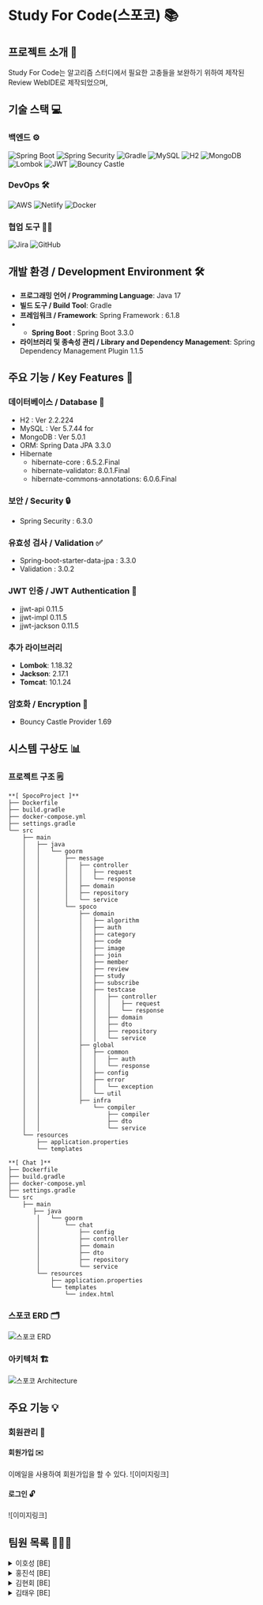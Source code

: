 # Study For Code(스포코) 📚

## 프로젝트 소개 📝
Study For Code는 알고리즘 스터디에서 필요한 고충들을 보완하기 위하여 제작된 Review WebIDE로 제작되었으며,

## 기술 스택 💻

### 백엔드 ⚙️
![Spring Boot](https://img.shields.io/badge/Spring%20Boot-6DB33F?style=for-the-badge&logo=spring-boot&logoColor=white)
![Spring Security](https://img.shields.io/badge/Spring%20Security-6DB33F?style=for-the-badge&logo=spring-security&logoColor=white)
![Gradle](https://img.shields.io/badge/Gradle-02303A?style=for-the-badge&logo=gradle&logoColor=white)
![MySQL](https://img.shields.io/badge/MySQL-4479A1?style=for-the-badge&logo=mysql&logoColor=white)
![H2](https://img.shields.io/badge/H2-00758F?style=for-the-badge&logo=h2&logoColor=white)
![MongoDB](https://img.shields.io/badge/MongoDB-47A248?style=for-the-badge&logo=mongodb&logoColor=white)
![Lombok](https://img.shields.io/badge/Lombok-FF6347?style=for-the-badge&logo=lombok&logoColor=white)
![JWT](https://img.shields.io/badge/JWT-000000?style=for-the-badge&logo=json-web-tokens&logoColor=white)
![Bouncy Castle](https://img.shields.io/badge/Bouncy%20Castle-336699?style=for-the-badge&logoColor=white)

### DevOps 🛠️
![AWS](https://img.shields.io/badge/Amazon%20AWS-232F3E?style=for-the-badge&logo=amazon-aws&logoColor=white)
![Netlify](https://img.shields.io/badge/Netlify-00C7B7?style=for-the-badge&logo=netlify&logoColor=white)
![Docker](https://img.shields.io/badge/Docker-2496ED?style=for-the-badge&logo=docker&logoColor=white)

### 협업 도구 🧑‍💻
![Jira](https://img.shields.io/badge/Jira-0052CC?style=for-the-badge&logo=jira&logoColor=white)
![GitHub](https://img.shields.io/badge/GitHub-181717?style=for-the-badge&logo=github&logoColor=white)

## 개발 환경 / Development Environment 🛠️
- **프로그래밍 언어 / Programming Language**: Java 17
- **빌드 도구 / Build Tool**: Gradle
- **프레임워크 / Framework**: Spring Framework : 6.1.8
- - **Spring Boot** : Spring Boot 3.3.0
- **라이브러리 및 종속성 관리 / Library and Dependency Management**: Spring Dependency Management Plugin 1.1.5

## 주요 기능 / Key Features 🌟

### 데이터베이스 / Database 💾
- H2 : Ver 2.2.224
- MySQL : Ver 5.7.44 for
- MongoDB : Ver 5.0.1
- ORM: Spring Data JPA 3.3.0
- Hibernate
  - hibernate-core : 6.5.2.Final
  - hibernate-validator: 8.0.1.Final
  - hibernate-commons-annotations: 6.0.6.Final

### 보안 / Security 🔒
- Spring Security : 6.3.0

### 유효성 검사 / Validation ✅
- Spring-boot-starter-data-jpa : 3.3.0
- Validation : 3.0.2

### JWT 인증 / JWT Authentication 🔑
- jjwt-api 0.11.5
- jjwt-impl 0.11.5
- jjwt-jackson 0.11.5

### 추가 라이브러리
- **Lombok**: 1.18.32
- **Jackson**: 2.17.1
- **Tomcat**: 10.1.24

### 암호화 / Encryption 🔐
- Bouncy Castle Provider 1.69

## 시스템 구상도 📊
### 프로젝트 구조 🗒️
```
**[ SpocoProject ]**
├── Dockerfile
├── build.gradle
├── docker-compose.yml
├── settings.gradle
└── src
    ├── main
    │   ├── java
    │   │   └── goorm
    │   │       ├── message
    │   │       │   ├── controller
    │   │       │   │   ├── request
    │   │       │   │   └── response
    │   │       │   ├── domain
    │   │       │   ├── repository
    │   │       │   └── service
    │   │       └── spoco
    │   │           ├── domain
    │   │           │   ├── algorithm
    │   │           │   ├── auth
    │   │           │   ├── category
    │   │           │   ├── code
    │   │           │   ├── image
    │   │           │   ├── join
    │   │           │   ├── member
    │   │           │   ├── review
    │   │           │   ├── study
    │   │           │   ├── subscribe
    │   │           │   ├── testcase
    │   │           │   │   ├── controller
    │   │           │   │   │   ├── request
    │   │           │   │   │   └── response
    │   │           │   │   ├── domain
    │   │           │   │   ├── dto
    │   │           │   │   ├── repository
    │   │           │   │   └── service
    │   │           ├── global
    │   │           │   ├── common
    │   │           │   │   ├── auth
    │   │           │   │   └── response
    │   │           │   ├── config
    │   │           │   ├── error
    │   │           │   │   └── exception
    │   │           │   └── util
    │   │           ├── infra
    │   │               └── compiler
    │   │                   ├── compiler
    │   │                   ├── dto
    │   │                   └── service
    └── resources
        ├── application.properties
        └── templates
```

```
**[ Chat ]**
├── Dockerfile
├── build.gradle
├── docker-compose.yml
├── settings.gradle
└── src
    ├── main
       ├── java
        │   └── goorm
        │       └── chat
        │           ├── config
        │           ├── controller
        │           ├── domain
        │           ├── dto
        │           ├── repository
        │           └── service
        └── resources
            ├── application.properties
            └── templates
                └── index.html 
```

### 스포코 ERD 🗂️
![스포코 ERD](https://drive.google.com/uc?export=view&id=1CZgm5Y-UtrQ_aCh8ycadnAFhYQdKz2Mr)

### 아키텍처 🏗️
![스포코 Architecture](https://drive.google.com/uc?export=view&id=1ndkpqpW_Dhov7-sVhqmSmw2OqYAfoS0c)

## 주요 기능 💡

### 회원관리 👤

#### 회원가입 ✉️
이메일을 사용하여 회원가입을 할 수 있다.
![이미지링크]

#### 로그인 🔓
![이미지링크]

## 팀원 목록 🧑‍🤝‍🧑

<details>
  <summary> 이호성 [BE]</summary>
  <ul>
    <li> Jira 작업 </li>
    <li> GitHub 작업 </li>
    <li> 시스템 아키텍처, ERD 계획 및 작성 담당 </li>
    <li> 채팅 기능 구현 (Chat – Backend) </li>
    <li> Spring Security 적용 (Spoco – Backend) </li>
    <li> 코드 리뷰 관리 기능 (Spoco – Backend) </li>
    <li> 사용자 초대 기능 (Spoco – Backend) </li>
    <li> 이미지 등록 및 조회 (Spoco – Backend) </li> 
    <li> 백엔드 코드 리팩토링 및 global 에러 처리 (Backend) </li>
  </ul>
</details>

<details>
  <summary> 홍진석 [BE]</summary>
  <ul>
    <li> Architecture 구현 </li>
    <li> 채팅 서버 연결 (Chat – Backend) </li>
    <li> 카테고리 관리 기능 (Spoco – Backend) </li>
    <li> IDE 관련 기능 (Spoco – Backend) </li>
    <li> 알고리즘 관리 기능 (Spoco – Backend) </li>
    <li> 관리자 기능 (Spoco – Backend) </li>
    <li> 프로젝트 배포 (Backend) </li>
  </ul>
</details>

<details>
  <summary> 김현회 [BE]</summary>
  <ul>
    <li> API 명세서 작성</li>
    <li> 스터디 관리 기능 (Spoco – Backend) </li>
    <li> 관리자 기능 (Spoco – Backend) </li>
  </ul>
</details>

<details>
  <summary> 김태우 [BE]</summary>
  <ul>
    <li> Jira Confluence 작성 </li>
    <li> 회의록 작성 </li>
    <li> 사용자 관리 기능 (Spoco – Backend) </li>
    <li> GitHub ReadMe 작성 </li>
  </ul>
</details>


